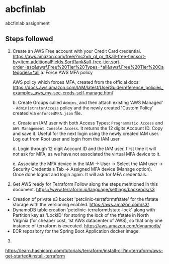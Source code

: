 # abcfinlab
abcfinlab assignment

## Steps followed
1. Create an AWS Free account with your Credit Card credential.
 https://aws.amazon.com/free/?nc2=h_ql_pr_ft&all-free-tier.sort-by=item.additionalFields.SortRank&all-free-tier.sort-order=asc&awsf.Free%20Tier%20Types=*all&awsf.Free%20Tier%20Categories=*all
   a. Force AWS MFA policy
   
   AWS policy which forces MFA, created from the official docs: https://docs.aws.amazon.com/IAM/latest/UserGuide/reference_policies_examples_aws_my-sec-creds-self-manage.html

   b. Create Groups called `Admins`, and then attach existing 'AWS Managed' - `AdministratorAccess` policy and the newly created 'Custom Policy' created via `enforcedMFA.json` file.

   c. Create an IAM user with both Access Types: `Programmatic Access` and `AWS Management Console Access`. It returns the 12 digits Account ID. Copy and save it. Useful for the next login using the newly created IAM user. Log out from Root user and login from the IAM user

   d. Login through 12 digit Account ID and the IAM user, first time it will not ask for MFA, as we have not associated the virtual MFA device to it.

   e. Associate the MFA device in the IAM -> User -> Select the IAM user -> Security Credentials Tab  -> Assigned MFA device (Manage option). Once done logout and login again. It will ask for MFA credentials.

2. Get AWS ready for Terraform
  Follow along the steps mentioned in this document.
  https://www.terraform.io/language/settings/backends/s3

  - Creation of private s3 bucket 'petclinic-terraformtfstate' for the tfstate storage with the versioning enabled. https://aws.amazon.com/s3/
  - DynamoDB table creation 'petclinic-terraformtfstate-lock' along with Partition key as 'LockID' for storing the lock of the tfstate in North Virginia (for cheaper cost, 1st AWS datacenter of AWS), so that only one instance of terraform is executed. https://aws.amazon.com/dynamodb/
  - ECR repository for the Spring Boot Application docker image.

3. 
https://learn.hashicorp.com/tutorials/terraform/install-cli?in=terraform/aws-get-started#install-terraform

